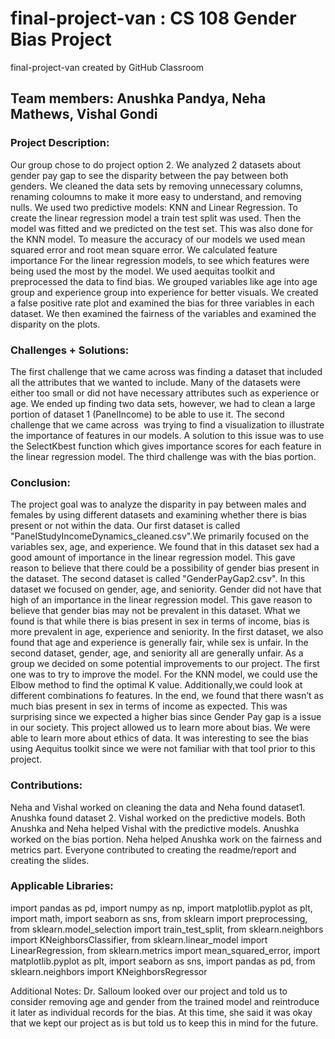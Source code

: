 # final-project-van : CS 108 Gender Bias Project

final-project-van created by GitHub Classroom

## Team members: Anushka Pandya, Neha Mathews, Vishal Gondi

### Project Description:
Our group chose to do project option 2. We analyzed 2 datasets about gender pay gap to see the disparity between the pay between both genders. We cleaned the data sets by removing unnecessary columns, renaming coloumns to make it more easy to understand, and removing nulls. We used two predictive models: KNN and Linear Regression. To create the linear regression model a train test split was used. Then the model was fitted and we predicted on the test set. This was also done for the KNN model. To measure the accuracy of our models we used mean squared error and root mean square error. We calculated feature importance For the linear regression models, to see which features were being used the most by the model. We used aequitas toolkit and preprocessed the data to find bias. We grouped variables like age into age group and experience group into experience for better visuals. We created a false positive rate plot and examined the bias for three variables in each dataset. We then examined the fairness of the variables and examined the disparity on the plots.

### Challenges + Solutions:
The first challenge that we came across was finding a dataset that included all the attributes that we wanted to include. Many of the datasets were either too small or did not have necessary attributes such as experience or age. We ended up finding two data sets, however, we had to clean a large portion of dataset 1 (PanelIncome) to be able to use it. The second challenge that we came across  was trying to find a visualization to illustrate the importance of features in our models. A solution to this issue was to use the SelectKbest function which gives importance scores for each feature in the linear regression model. The third challenge was with the bias portion.

### Conclusion:
The project goal was to analyze the disparity in pay between males and females by using different datasets and examining whether there is bias present or not within the data. Our first dataset is called "PanelStudyIncomeDynamics_cleaned.csv".We primarily focused on the variables sex, age, and experience. We found that in this dataset sex had a good amount of importance in the linear regression model. This gave reason to believe that there could be a possibility of gender bias present in the dataset. The second dataset is called "GenderPayGap2.csv". In this dataset we focused on gender, age, and seniority. Gender did not have that high of an importance in the linear regression model. This gave reason to believe that gender bias may not be prevalent in this dataset. What we found is that while there is bias present in sex in terms of income, bias is more prevalent in age, experience and seniority. In the first dataset, we also found that age and experience is generally fair, while sex is unfair. In the second dataset, gender, age, and seniority all are generally unfair. As a group we decided on some potential improvements to our project. The first one was to try to improve the model. For the KNN model, we could use the Elbow method to find the optimal K value. Additionally,we could look at different combinations fo features. In the end, we found that there wasn’t as much bias present in sex in terms of income as expected. This was surprising since we expected a higher bias since Gender Pay gap is a issue in our society. This project allowed us to learn more about bias. We were able to learn more about ethics of data. It was interesting to see the bias using Aequitus toolkit since we were not familiar with that tool prior to this project.
 
### Contributions:
Neha and Vishal worked on cleaning the data and Neha found dataset1. Anushka found dataset 2. Vishal worked on the predictive models. Both Anushka and Neha helped Vishal with the predictive models. Anushka worked on the bias portion. Neha helped Anushka work on the fairness and metrics part. Everyone contributed to creating the readme/report and creating the slides. 

### Applicable Libraries:
import pandas as pd,
import numpy as np,
import matplotlib.pyplot as plt,
import math,
import seaborn as sns,
from sklearn import preprocessing,
from sklearn.model_selection import train_test_split,
from sklearn.neighbors import KNeighborsClassifier,
from sklearn.linear_model import LinearRegression,
from sklearn.metrics import mean_squared_error,
import matplotlib.pyplot as plt,
import seaborn as sns,
import pandas as pd,
from sklearn.neighbors import KNeighborsRegressor


Additional Notes:
Dr. Salloum looked over our project and told us to consider removing age and gender from the trained model and reintroduce it later as individual records for the bias. At this time, she said it was okay that we kept our project as is but told us to keep this in mind for the future.
